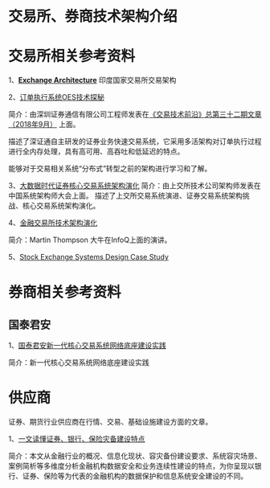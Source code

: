 # 交易所、券商技术架构介绍



# 交易所相关参考资料

1、[**Exchange Architecture**](https://medium.com/@sanchety.deepak/exchange-architecture-fbec72643df6)  印度国家交易所交易架构

2、[订单执行系统OES技术探秘](https://istock.ssetech.com.cn/wiki/doku.php?id=service:techmag:201809_032:06)

简介：由深圳证券通信有限公司工程师发表在[《交易技术前沿》总第三十二期文章（2018年9月）](https://istock.ssetech.com.cn/wiki/doku.php?id=service:techmag:201809_032:start) 上面。

描述了深证通自主研发的证券业务快速交易系统，它采用多活架构对订单执行过程进行全内存处理，具有高可用、高吞吐和低延迟的特点。

能够对于交易相关系统“分布式”转型之前的架构进行学习和了解。

3、[大数据时代证券核心交易系统架构演化](https://blog.51cto.com/u_14637492/5509267)
简介：由上交所技术公司架构师发表在中国系统架构师大会上面。
描述了上交所交易系统演进、证券交易系统架构挑战、核心交易系统架构演化。

4、[金融交易所技术架构演化](https://www.infoq.com/presentations/financial-exchange-architecture/)

简介：Martin Thompson 大牛在InfoQ上面的演讲。

5、[Stock Exchange Systems Design Case Study](https://ryanccollins.com/stock-exchange-systems-design-case-study)



# 券商相关参考资料

## 国泰君安

1、[国泰君安新一代核心交易系统网络底座建设实践](https://www.smartx.com/blog/2022/10/fiw2022-recap-gtjazq/)

简介：新一代核心交易系统网络底座建设实践



# 供应商

证券、期货行业供应商在行情、交易、基础设施建设方面的文章。

1、[一文读懂证券、银行、保险灾备建设特点](https://www.i2yun.com/news/736.html)

简介：本文从金融行业的概况、信息化现状、容灾备份建设要求、系统容灾场景、案例简析等多维度分析金融机构数据安全和业务连续性建设的特点，为你呈现以银行、证券、保险等为代表的金融机构的数据保护和信息系统安全建设的不同。



